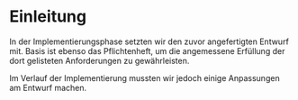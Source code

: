 # Einleitung

In der Implementierungsphase setzten wir den zuvor angefertigten Entwurf mit.
Basis ist ebenso das Pflichtenheft, um die angemessene Erfüllung der dort gelisteten Anforderungen zu gewährleisten.

Im Verlauf der Implementierung mussten wir jedoch einige Anpassungen am Entwurf machen.
